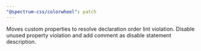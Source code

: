 ```yaml
---
"@spectrum-css/colorwheel": patch
---
```


Moves custom properties to resolve declaration order lint violation. Disable unused property violation and add comment as disable statement description.
